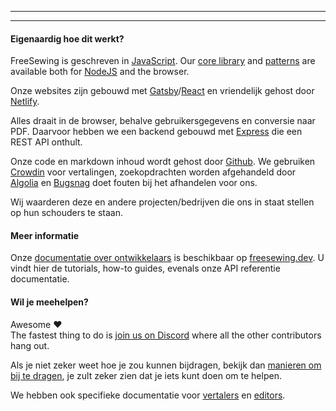 - - -
- - -

#### Eigenaardig hoe dit werkt?

FreeSewing is geschreven in [JavaScript](https://developer.mozilla.org/en-US/docs/Web/JavaScript). Our [core library](https://www.npmjs.com/package/@freesewing/core) and [patterns](/patterns) are available both for [NodeJS](https://nodejs.org/) and the browser.

Onze websites zijn gebouwd met [Gatsby](https://www.gatsbyjs.com/)/[React](https://reactjs.org/) en vriendelijk gehost door [Netlify](https://www.netlify.com/).

Alles draait in de browser, behalve gebruikersgegevens en conversie naar PDF. Daarvoor hebben we een backend gebouwd met [Express](https://expressjs.com/) die een REST API onthult.

Onze code en markdown inhoud wordt gehost door [Github](https://github.com/freesewing/). We gebruiken [Crowdin](https://crowdin.com/) voor vertalingen, zoekopdrachten worden afgehandeld door [Algolia](https://www.algolia.com/) en [Bugsnag](https://www.bugsnag.com/) doet fouten bij het afhandelen voor ons.

Wij waarderen deze en andere projecten/bedrijven die ons in staat stellen op hun schouders te staan.

#### Meer informatie

Onze [documentatie over ontwikkelaars](https://freesewing.dev) is beschikbaar op [freesewing.dev](https://freesewing.dev). U vindt hier de tutorials, how-to guides, evenals onze API referentie documentatie.

#### Wil je meehelpen?

Awesome ❤️  
The fastest thing to do is [join us on Discord](https://discord.freesewing.org/) where all the other contributors hang out.

Als je niet zeker weet hoe je zou kunnen bijdragen, bekijk dan [manieren om bij te dragen](https://freesewing.dev/howtos/ways-to-contribute), je zult zeker zien dat je iets kunt doen om te helpen.

We hebben ook specifieke documentatie voor [vertalers](https://freesewing.dev/guides/translation) en [editors](https://freesewing.dev/howtos/editors).
